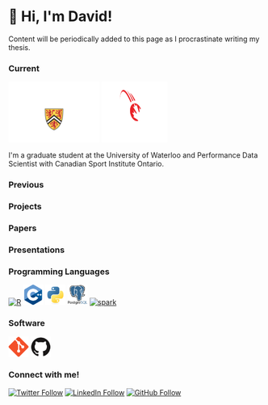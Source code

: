 # 👋 Hi, I'm David! 

Content will be periodically added to this page as I procrastinate writing my thesis.

### Current

<a href='mailto:david.awosoga@uwaterloo.ca'><img src='https://raw.githubusercontent.com/awosoga/awosoga/main/waterloo-logo.png' width="180.6" height="120" /></a>
<a href = 'https://csiontario.ca'><img src='https://raw.githubusercontent.com/awosoga/awosoga/main/csio-logo.png' width="130.6" height="120" /></a>

I'm a graduate student at the University of Waterloo and Performance Data Scientist with Canadian Sport Institute Ontario. 

### Previous

### Projects

### Papers

### Presentations

### Programming Languages

<a href="https://www.r-project.org/" target="_blank" alt="R"> <img src="https://www.vectorlogo.zone/logos/r-project/r-project-icon.svg" alt="R" width="40" height="40"/></a>
<a href="https://www.icocpp.org" alt="c++" target="_blank"> <img src="https://raw.githubusercontent.com/devicons/devicon/master/icons/cplusplus/cplusplus-original.svg" alt="c++" width="40" height="40"/></a>
<a href="https://www.python.org" alt="python" target="_blank"> <img src="https://raw.githubusercontent.com/devicons/devicon/master/icons/python/python-original.svg" alt="python" width="40" height="40"/></a>
<a href="https://www.postgresql.org" target="_blank"> <img src="https://raw.githubusercontent.com/devicons/devicon/master/icons/postgresql/postgresql-original-wordmark.svg" alt="postgresql" width="40" height="40"/></a>
<a href="https://spark.apache.org/" target="_blank"> <img src="https://www.vectorlogo.zone/logos/apache_spark/apache_spark-icon.svg" alt="spark" width="40" height="40"/></a>

### Software

<a href="https://git-scm.com" alt="git" target="_blank"> <img src="https://raw.githubusercontent.com/devicons/devicon/master/icons/git/git-original.svg" alt="git" width="40" height="40"/></a>
<a href="https://github.com" alt="github" target="_blank"> <img src="https://raw.githubusercontent.com/devicons/devicon/master/icons/github/github-original.svg" alt="github" width="40" height="40"/> </a>

### Connect with me!

[![Twitter Follow](https://img.shields.io/twitter/follow/davidawosoga?color=blue&label=%40davidawosoga&logo=twitter&style=for-the-badge)](https://twitter.com/davidawosoga)
[![LinkedIn Follow](https://img.shields.io/badge/LinkedIn-david--awosoga-white?style=for-the-badge&logo=linkedin&logoColor=white&labelColor=0B66C2)](https://www.linkedin.com/in/david-awosoga/)
[![GitHub Follow](https://img.shields.io/github/followers/awosoga?color=eee&logo=Github&style=for-the-badge)](https://github.com/awosoga)
<!--
**awosoga/awosoga** is a ✨ _special_ ✨ repository because its `README.md` (this file) appears on your GitHub profile.

Here are some ideas to get you started:

- 🔭 I’m currently working on ...
- 🌱 I’m currently learning ...
- 👯 I’m looking to collaborate on ...
- 🤔 I’m looking for help with ...
- 💬 Ask me about ...
- 📫 How to reach me: ...
- 😄 Pronouns: ...
- ⚡ Fun fact: ...
-->
